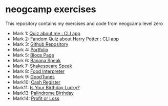 # neogcamp exercises
This repository contains my exercises and code from neogcamp level zero

- Mark 1: [Quiz about me : CLI app](https://replit.com/@SimranMakhija7/neog-mark-1?v=1)
- Mark 2: [Fandom Quiz about Harry Potter : CLI app](https://replit.com/@SimranMakhija7/neog-mark-2?v=1)
- Mark 3: [Github Repository](https://github.com/SimranMakhija7/neogcamp)
- Mark 4: [Portfolio](https://simran.codes/)
- Mark 5: [Blogs Page](https://simran.codes/blogs.html)
- Mark 6: [Banana Speak](https://simranmakhija7.github.io/neogcamp/banana-speak/)
- Mark 7: [Shakespeare Speak](https://simranmakhija7.github.io/neogcamp/shakespeare-speak/)
- Mark 8: [Food Interpreter](https://xnnim.csb.app/)
- Mark 9: [GoodTunes](https://hj5h3.csb.app/)
- Mark10: [Cash Register](https://simranmakhija7.github.io/cash-register-neog/)
- Mark11: [Is Your Birthday Lucky?](https://simranmakhija7.github.io/is-your-birthday-lucky/)
- Mark13: [Palindrome Birthday](https://simranmakhija7.github.io/palindrome-birthdays/)
- Mark14: [Profit or Loss](https://simranmakhija7.github.io/profit-or-loss/)

